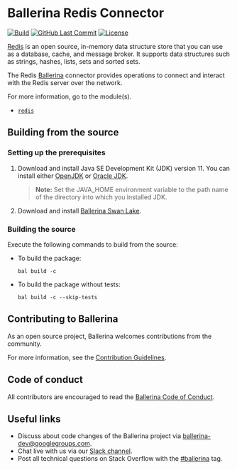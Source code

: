 # Ballerina Redis Connector

[![Build](https://github.com/ballerina-platform/module-ballerinax-redis/workflows/CI/badge.svg)](https://github.com/ballerina-platform/module-ballerinax-redis/actions?query=workflow%3ACI)
[![GitHub Last Commit](https://img.shields.io/github/last-commit/ballerina-platform/module-ballerinax-redis.svg)](https://github.com/ballerina-platform/module-ballerinax-redis/commits/master)
[![License](https://img.shields.io/badge/License-Apache%202.0-blue.svg)](https://opensource.org/licenses/Apache-2.0)

[Redis](https://redis.io/) is an open source, in-memory data structure store that you can use as a database, cache, and message broker. It supports data structures such as strings, hashes, lists, sets and sorted sets.

The Redis [Ballerina](https://ballerina.io/) connector provides operations to connect and interact with the Redis server over the network.

For more information, go to the module(s).
- [`redis`](redis/Module.md)

## Building from the source
### Setting up the prerequisites

1. Download and install Java SE Development Kit (JDK) version 11. You can install either [OpenJDK](https://adoptopenjdk.net/) or [Oracle JDK](https://www.oracle.com/java/technologies/javase-jdk11-downloads.html).

    > **Note:** Set the JAVA_HOME environment variable to the path name of the directory into which you installed JDK.

2. Download and install [Ballerina Swan Lake](https://ballerina.io/). 

### Building the source
Execute the following commands to build from the source:

* To build the package:
   ```   
   bal build -c
   ```
* To build the package without tests:
   ```
   bal build -c --skip-tests
   ```
## Contributing to Ballerina
As an open source project, Ballerina welcomes contributions from the community. 

For more information, see the [Contribution Guidelines](https://github.com/ballerina-platform/ballerina-lang/blob/master/CONTRIBUTING.md).

## Code of conduct
All contributors are encouraged to read the [Ballerina Code of Conduct](https://ballerina.io/code-of-conduct).

## Useful links
* Discuss about code changes of the Ballerina project via [ballerina-dev@googlegroups.com](mailto:ballerina-dev@googlegroups.com).
* Chat live with us via our [Slack channel](https://ballerina.io/community/slack/).
* Post all technical questions on Stack Overflow with the [#ballerina](https://stackoverflow.com/questions/tagged/ballerina) tag.
